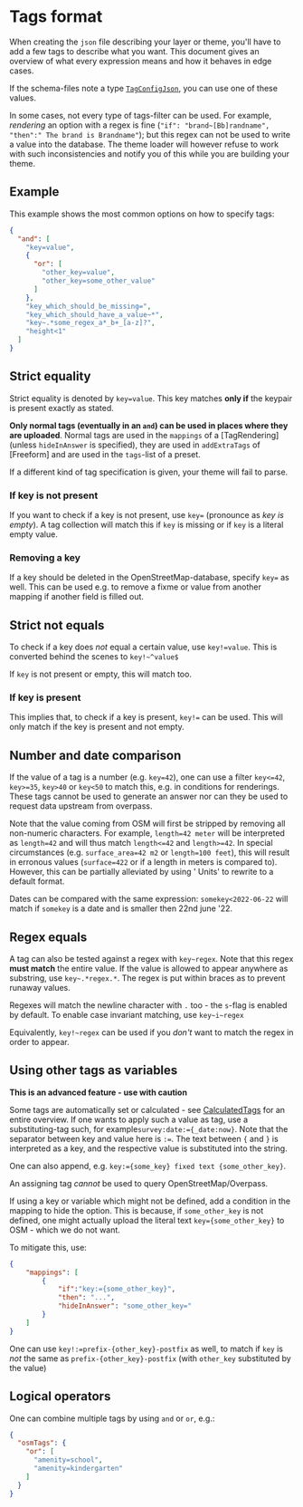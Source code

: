 Tags format
=============

When creating the `json` file describing your layer or theme, you'll have to add a few tags to describe what you want.
This document gives an overview of what every expression means and how it behaves in edge cases.

If the schema-files note a type [`TagConfigJson`](https://github.com/pietervdvn/MapComplete/blob/develop/Models/ThemeConfig/Json/TagConfigJson.ts), you can use one of these values.

In some cases, not every type of tags-filter can be used. For example,  _rendering_ an option with a regex is
fine (`"if": "brand~[Bb]randname", "then":" The brand is Brandname"`); but this regex can not be used to write a value
into the database. The theme loader will however refuse to work with such inconsistencies and notify you of this while
you are building your theme.

Example
-------

This example shows the most common options on how to specify tags:

```json
{
  "and": [
    "key=value",
    {
      "or": [
        "other_key=value",
        "other_key=some_other_value"
      ]
    },
    "key_which_should_be_missing=",
    "key_which_should_have_a_value~*",
    "key~.*some_regex_a*_b+_[a-z]?",
    "height<1"
  ]
}
```


Strict equality
---------------

Strict equality is denoted by `key=value`. This key matches __only if__ the keypair is present exactly as stated.

**Only normal tags (eventually in an `and`) can be used in places where they are uploaded**. Normal tags are used in
the `mappings` of a [TagRendering] (unless `hideInAnswer` is specified), they are used in `addExtraTags` of [Freeform]
and are used in the `tags`-list of a preset.

If a different kind of tag specification is given, your theme will fail to parse.

### If key is not present

If you want to check if a key is not present, use `key=` (pronounce as *key is empty*). A tag collection will match this
if `key` is missing or if `key` is a literal empty value.

### Removing a key

If a key should be deleted in the OpenStreetMap-database, specify `key=` as well. This can be used e.g. to remove a
fixme or value from another mapping if another field is filled out.

Strict not equals
-----------------

To check if a key does _not_ equal a certain value, use `key!=value`. This is converted behind the scenes
to `key!~^value$`

If `key` is not present or empty, this will match too.

### If key is present

This implies that, to check if a key is present, `key!=` can be used. This will only match if the key is present and not
empty.

Number and date comparison
--------------------------

If the value of a tag is a number (e.g. `key=42`), one can use a filter `key<=42`, `key>=35`, `key>40` or `key<50` to
match this, e.g. in conditions for renderings. These tags cannot be used to generate an answer nor can they be used to
request data upstream from overpass.

Note that the value coming from OSM will first be stripped by removing all non-numeric characters. For
example, `length=42 meter` will be interpreted as `length=42` and will thus match `length<=42` and `length>=42`. In
special circumstances (e.g. `surface_area=42 m2` or `length=100 feet`), this will result in erronous
values (`surface=422` or if a length in meters is compared to). However, this can be partially alleviated by using '
Units' to rewrite to a default format.

Dates can be compared with the same expression: `somekey<2022-06-22` will match if `somekey` is a date and is smaller
then 22nd june '22.

Regex equals
------------

A tag can also be tested against a regex with `key~regex`. Note that this regex __must match__ the entire value. If the
value is allowed to appear anywhere as substring, use `key~.*regex.*`.
The regex is put within braces as to prevent runaway values.

Regexes will match the newline character with `.` too - the `s`-flag is enabled by default. To enable case invariant
matching, use `key~i~regex`

Equivalently, `key!~regex` can be used if you _don't_ want to match the regex in order to appear.


Using other tags as variables
-----------------------------

**This is an advanced feature - use with caution**

Some tags are automatically set or calculated - see [CalculatedTags](CalculatedTags.md) for an entire overview. If one
wants to apply such a value as tag, use a substituting-tag such, for example`survey:date:={_date:now}`. Note that the
separator between key and value here is `:=`. The text between `{` and `}` is interpreted as a key, and the respective
value is substituted into the string.

One can also append, e.g. `key:={some_key} fixed text {some_other_key}`.

An assigning tag _cannot_ be used to query OpenStreetMap/Overpass.

If using a key or variable which might not be defined, add a condition in the mapping to hide the option. This is
because, if `some_other_key` is not defined, one might actually upload the literal text `key={some_other_key}` to OSM -
which we do not want.

To mitigate this, use:

```json
{
    "mappings": [
        {
            "if":"key:={some_other_key}",
            "then": "...",
            "hideInAnswer": "some_other_key="
        }
    ]
}
```

One can use `key!:=prefix-{other_key}-postfix` as well, to match if `key` is _not_ the same
as `prefix-{other_key}-postfix` (with `other_key` substituted by the value)

## Logical operators

One can combine multiple tags by using `and` or `or`, e.g.:

```json
{
  "osmTags": {
    "or": [
      "amenity=school",
      "amenity=kindergarten"
    ]
  }
}
```

